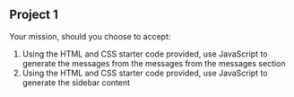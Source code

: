 ## Project 1
Your mission, should you choose to accept:
1. Using the HTML and CSS starter code provided, use JavaScript to generate the messages from the messages from the messages section
2. Using the HTML and CSS starter code provided, use JavaScript to generate the sidebar content 
